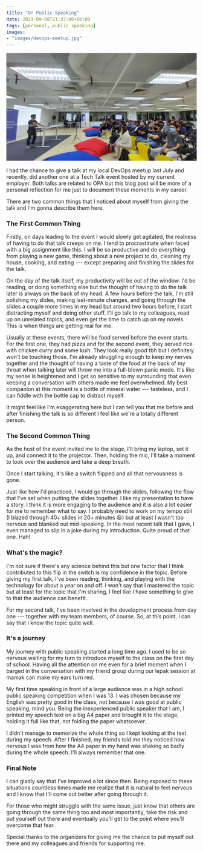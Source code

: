 ```yaml
---
title: "On Public Speaking"
date: 2023-09-08T21:37:00+08:00
tags: [personal, public speaking]
images:
- "images/devops-meetup.jpg"
---
```


![Giving my talk at the local DevOps meetup](images/devops-meetup.jpg)

I had the chance to give a talk at my local DevOps meetup last July and recently, did another one at a Tech Talk event hosted by my current employer. Both talks are related to OPA but this blog post will be more of a personal reflection for me just to document these moments in my career.

There are two common things that I noticed about myself from giving the talk and I'm gonna describe them here.

### The First Common Thing

Firstly, on days leading to the event I would slowly get agitated, the realness of having to do that talk creeps on me. I tend to procrastinate when faced with a big assignment like this. I will be so productive and do everything from playing a new game, thinking about a new project to do, cleaning my house, cooking, and eating --- except preparing and finishing the slides for the talk. 

On the day of the talk itself, my productivity will be out of the window. I'd be reading, or doing something else but the thought of having to do the talk later is always on the back of my head. A few hours before the talk, I'm still polishing my slides, making last-minute changes, and going through the slides a couple more times in my head but around two hours before, I start distracting myself and doing other stuff. I'll go talk to my colleagues, read up on unrelated topics, and even get the time to catch up on my novels. This is when things are getting real for me.

Usually at these events, there will be food served before the event starts. For the first one, they had pizza and for the second event, they served rice with chicken curry and some kuih. They look really good tbh but I definitely won't be touching those. I'm already struggling enough to keep my nerves together and the thought of having a taste of the food at the back of my throat when talking later will throw me into a full-blown panic mode. It's like my sense is heightened and I get so sensitive to my surrounding that even keeping a conversation with others made me feel overwhelmed. My best companion at this moment is a bottle of mineral water --- tasteless, and I can fiddle with the bottle cap to distract myself.

It might feel like I'm exaggerating here but I can tell you that me before and after finishing the talk is so different I feel like we're a totally different person.

### The Second Common Thing

As the host of the event invited me to the stage, I'll bring my laptop, set it up, and connect it to the projector. Then, holding the mic, I'll take a moment to look over the audience and take a deep breath.

Once I start talking, it's like a switch flipped and all that nervousness is gone.

Just like how I'd practiced, I would go through the slides, following the flow that I've set when putting the slides together. I like my presentation to have a story. I think it is more engaging to the audience and it is also a lot easier for me to remember what to say. I probably need to work on my tempo still (I blazed through 40+ slides in 20+ minutes 😆) but at least I wasn't too nervous and blanked out mid-speaking. In the most recent talk that I gave, I even managed to slip in a joke during my introduction. Quite proud of that one. Hah!

### What's the magic?

I'm not sure if there's any science behind this but one factor that I think contributed to this flip in the switch is my confidence in the topic. Before giving my first talk, I've been reading, thinking, and playing with the technology for about a year on and off. I won't say that I mastered the topic but at least for the topic that I'm sharing, I feel like I have something to give to that the audience can benefit. 

For my second talk, I've been involved in the development process from day one --- together with my team members, of course. So, at this point, I can say that I know the topic quite well.

### It's a journey

My journey with public speaking started a long time ago. I used to be so nervous waiting for my turn to introduce myself to the class on the first day of school. Having all the attention on me even for a brief moment when I barged in the conversation with my friend group during our lepak session at mamak can make my ears turn red.

My first time speaking in front of a large audience was in a high school public speaking competition when I was 13. I was chosen because my English was pretty good in the class, not because I was good at public speaking, mind you. Being the inexperienced public speaker that I am, I printed my speech text on a big A4 paper and brought it to the stage, holding it full like that, not folding the paper whatsoever.

I didn't manage to memorize the whole thing so I kept looking at the text during my speech. After I finished, my friends told me they noticed how nervous I was from how the A4 paper in my hand was shaking so badly during the whole speech. I'll always remember that one.

### Final Note

I can gladly say that I've improved a lot since then. Being exposed to these situations countless times made me realize that it is natural to feel nervous and I know that I'll come out better after going through it. 

For those who might struggle with the same issue, just know that others are going through the same thing too and most importantly, take the risk and put yourself out there and eventually you'll get to the point where you'll overcome that fear.

Special thanks to the organizers for giving me the chance to put myself out there and my colleagues and friends for supporting me.
